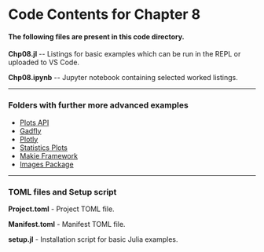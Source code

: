 # Code Contents for Chapter 8

#### The following files are present in this code directory.

**Chp08.jl** -- Listings for basic examples which can be run in the REPL or uploaded to VS Code.

**Chp08.ipynb** -- Jupyter notebook containing selected worked listings.

---

### Folders with further more advanced examples

- [Plots API](Plots-API)
- [Gadfly](Gadfly) 
- [Plotly](Plotly)
- [Statistics Plots](StatPlots)
- [Makie Framework](Makie)
- [Images Package](ImageProcs)

---

### TOML files and Setup script
 
**Project.toml** - Project TOML file.

**Manifest.toml** - Manifest TOML file.

**setup.jl** - Installation script for basic Julia examples.

